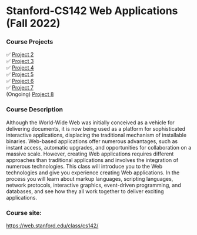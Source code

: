 # Stanford-CS142 Web Applications (Fall 2022)

### Course Projects
✅ [Project 2](https://github.com/a2677331/Stanford-CS142/tree/main/project2)  <br/>
✅ [Project 3](https://github.com/a2677331/Stanford-CS142/tree/main/project3)  <br/>
✅ [Project 4](https://github.com/a2677331/Stanford-CS142/tree/main/project4)  <br/>
✅ [Project 5](https://github.com/a2677331/Stanford-CS142/tree/main/project5react)  <br/>
✅ [Project 6](https://github.com/a2677331/Stanford-CS142/tree/main/project6react)  <br/>
✅ [Project 7](https://github.com/a2677331/Stanford-CS142/tree/main/project7%26ExtraCredits)  <br/>
(Ongoing) [Project 8](https://github.com/a2677331/Stanford-CS142/tree/main/project8) 

### Course Description
Although the World-Wide Web was initially conceived as a vehicle for delivering documents, it is now being used as a platform for sophisticated interactive applications, displacing the traditional mechanism of installable binaries. Web-based applications offer numerous advantages, such as instant access, automatic upgrades, and opportunities for collaboration on a massive scale. However, creating Web applications requires different approaches than traditional applications and involves the integration of numerous technologies. This class will introduce you to the Web technologies and give you experience creating Web applications. In the process you will learn about markup languages, scripting languages, network protocols, interactive graphics, event-driven programming, and databases, and see how they all work together to deliver exciting applications.


### Course site: 
https://web.stanford.edu/class/cs142/
